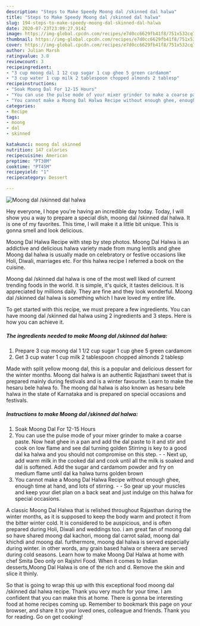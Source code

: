 ```yaml
---
description: "Steps to Make Speedy Moong dal /skinned dal halwa"
title: "Steps to Make Speedy Moong dal /skinned dal halwa"
slug: 194-steps-to-make-speedy-moong-dal-skinned-dal-halwa
date: 2020-07-23T23:09:27.914Z
image: https://img-global.cpcdn.com/recipes/e7d0cc6629fb41f8/751x532cq70/moong-dal-skinned-dal-halwa-recipe-main-photo.jpg
thumbnail: https://img-global.cpcdn.com/recipes/e7d0cc6629fb41f8/751x532cq70/moong-dal-skinned-dal-halwa-recipe-main-photo.jpg
cover: https://img-global.cpcdn.com/recipes/e7d0cc6629fb41f8/751x532cq70/moong-dal-skinned-dal-halwa-recipe-main-photo.jpg
author: Julian Marsh
ratingvalue: 3.8
reviewcount: 3
recipeingredient:
- "3 cup moong dal 1 12 cup sugar 1 cup ghee 5 green cardamom"
- "3 cup water 1 cup milk 2 tablespoon chopped almonds 2 tablesp"
recipeinstructions:
- "Soak Moong Dal For 12-15 Hours"
- "You can use the pulse mode of your mixer grinder to make a coarse paste. Now heat ghee in a pan and add the dal paste to it and stir and cook on low flame and see dal turning golden Stirring is key to a good dal ka halwa and you should not compromise on this step.  Next up, add warm milk in the cooked dal and cook until all the milk is soaked and dal is softened. Add the sugar and cardamom powder and fry on medium flame until dal ka halwa turns golden brown"
- "You cannot make a Moong Dal Halwa Recipe without enough ghee, enough time at hand, and lots of stirring.  So gear up your muscles and keep your diet plan on a back seat and just indulge on this halwa for special occasions."
categories:
- Recipe
tags:
- moong
- dal
- skinned

katakunci: moong dal skinned 
nutrition: 147 calories
recipecuisine: American
preptime: "PT30M"
cooktime: "PT45M"
recipeyield: "1"
recipecategory: Dessert

---
```



![Moong dal /skinned dal halwa](https://img-global.cpcdn.com/recipes/e7d0cc6629fb41f8/751x532cq70/moong-dal-skinned-dal-halwa-recipe-main-photo.jpg)

Hey everyone, I hope you're having an incredible day today. Today, I will show you a way to prepare a special dish, moong dal /skinned dal halwa. It is one of my favorites. This time, I will make it a little bit unique. This is gonna smell and look delicious.

Moong Dal Halwa Recipe with step by step photos. Moong Dal Halwa is an addictive and delicious halwa variety made from mung lentils and ghee Moong dal halwa is usually made on celebratory or festive occasions like Holi, Diwali, marriages etc. For this halwa recipe I referred a book on the cuisine.

Moong dal /skinned dal halwa is one of the most well liked of current trending foods in the world. It is simple, it's quick, it tastes delicious. It is appreciated by millions daily. They are fine and they look wonderful. Moong dal /skinned dal halwa is something which I have loved my entire life.


To get started with this recipe, we must prepare a few ingredients. You can have moong dal /skinned dal halwa using 2 ingredients and 3 steps. Here is how you can achieve it.

<!--inarticleads1-->

##### The ingredients needed to make Moong dal /skinned dal halwa:

1. Prepare 3 cup moong dal 1 1/2 cup sugar 1 cup ghee 5 green cardamom
1. Get 3 cup water 1 cup milk 2 tablespoon chopped almonds 2 tablesp


Made with split yellow moong dal, this is a popular and delicious dessert for the winter months. Moong dal halwa is an authentic Rajasthani sweet that is prepared mainly during festivals and is a winter favourite. Learn to make the hesaru bele halwa fo. The moong dal halwa is also known as hesaru bele halwa in the state of Karnataka and is prepared on special occasions and festivals. 

<!--inarticleads2-->

##### Instructions to make Moong dal /skinned dal halwa:

1. Soak Moong Dal For 12-15 Hours
1. You can use the pulse mode of your mixer grinder to make a coarse paste. Now heat ghee in a pan and add the dal paste to it and stir and cook on low flame and see dal turning golden Stirring is key to a good dal ka halwa and you should not compromise on this step. -  - Next up, add warm milk in the cooked dal and cook until all the milk is soaked and dal is softened. Add the sugar and cardamom powder and fry on medium flame until dal ka halwa turns golden brown
1. You cannot make a Moong Dal Halwa Recipe without enough ghee, enough time at hand, and lots of stirring. -  - So gear up your muscles and keep your diet plan on a back seat and just indulge on this halwa for special occasions.


A classic Moong Dal Halwa that is relished throughout Rajasthan during the winter months, as it is supposed to keep the body warm and protect it from the bitter winter cold. It is considered to be auspicious, and is often prepared during Holi, Diwali and weddings too. i am great fan of moong dal so have shared moong dal kachori, moong dal carrot salad, moong dal khichdi and moong dal. furthermore, moong dal halwa is served especially during winter. in other words, any grain based halwa or sheera are served during cold seasons. Learn how to make Moong Dal Halwa at home with chef Smita Deo only on Rajshri Food. When it comes to Indian desserts,Moong Dal Halwa is one of the rich and d. Remove the skin and slice it thinly. 

So that is going to wrap this up with this exceptional food moong dal /skinned dal halwa recipe. Thank you very much for your time. I am confident that you can make this at home. There is gonna be interesting food at home recipes coming up. Remember to bookmark this page on your browser, and share it to your loved ones, colleague and friends. Thank you for reading. Go on get cooking!
